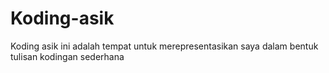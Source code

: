 # Koding-asik
Koding asik ini adalah tempat untuk merepresentasikan  saya dalam bentuk tulisan kodingan sederhana 
